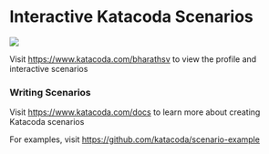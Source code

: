 # Interactive Katacoda Scenarios

[![](http://shields.katacoda.com/katacoda/bharathsv/count.svg)](https://www.katacoda.com/bharathsv "Get your profile on Katacoda.com")

Visit https://www.katacoda.com/bharathsv to view the profile and interactive scenarios

### Writing Scenarios
Visit https://www.katacoda.com/docs to learn more about creating Katacoda scenarios

For examples, visit https://github.com/katacoda/scenario-example
